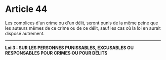 # Article 44
Les complices d'un crime ou d'un délit, seront punis de la même peine que
les auteurs mêmes de ce crime ou de ce délit, sauf les cas où la loi en aurait disposé
autrement.
***
**Loi 3 : SUR LES PERSONNES PUNISSABLES, EXCUSABLES OU RESPONSABLES
          POUR CRIMES OU POUR DÉLITS**